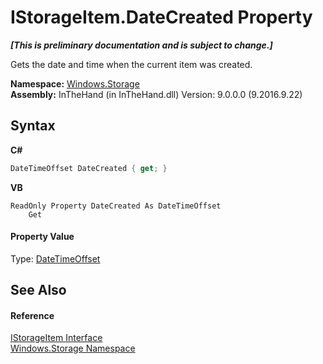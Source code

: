 # IStorageItem.DateCreated Property 
 _**\[This is preliminary documentation and is subject to change.\]**_

Gets the date and time when the current item was created.

**Namespace:**&nbsp;<a href="N_Windows_Storage">Windows.Storage</a><br />**Assembly:**&nbsp;InTheHand (in InTheHand.dll) Version: 9.0.0.0 (9.2016.9.22)

## Syntax

**C#**<br />
``` C#
DateTimeOffset DateCreated { get; }
```

**VB**<br />
``` VB
ReadOnly Property DateCreated As DateTimeOffset
	Get
```


#### Property Value
Type: <a href="http://msdn2.microsoft.com/en-us/library/bb341783" target="_blank">DateTimeOffset</a>

## See Also


#### Reference
<a href="T_Windows_Storage_IStorageItem">IStorageItem Interface</a><br /><a href="N_Windows_Storage">Windows.Storage Namespace</a><br />
